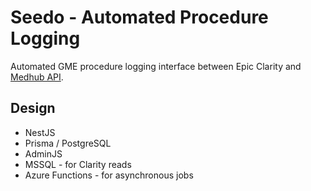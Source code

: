 # Seedo - Automated Procedure Logging

Automated GME procedure logging interface between Epic Clarity and [Medhub API](https://api-docs.medhub.com/).

## Design

- NestJS
- Prisma / PostgreSQL
- AdminJS
- MSSQL - for Clarity reads
- Azure Functions - for asynchronous jobs